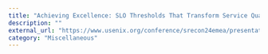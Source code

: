 ```yaml
---
title: "Achieving Excellence: SLO Thresholds That Transform Service Quality"
description: ""
external_url: "https://www.usenix.org/conference/srecon24emea/presentation/ortiz"
category: "Miscellaneous"
---
```

